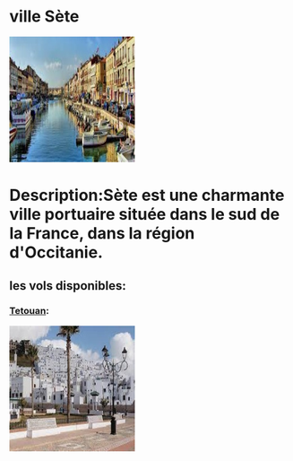 # ville Sète 
![sete](../ressources/sete.jpg)

# Description:Sète est une charmante ville portuaire située dans le sud de la France, dans la région d'Occitanie. 

## les vols disponibles:
### [Tetouan](Tetouan.md):
![tetouan](../ressources/tetouan.jpg)
